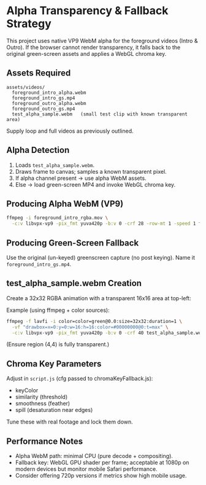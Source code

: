 # Alpha Transparency & Fallback Strategy

This project uses native VP9 WebM alpha for the foreground videos (Intro & Outro). If the browser cannot render transparency, it falls back to the original green-screen assets and applies a WebGL chroma key.

## Assets Required

```
assets/videos/
  foreground_intro_alpha.webm
  foreground_intro_gs.mp4
  foreground_outro_alpha.webm
  foreground_outro_gs.mp4
  test_alpha_sample.webm   (small test clip with known transparent area)
```

Supply loop and full videos as previously outlined.

## Alpha Detection

1. Loads `test_alpha_sample.webm`.
2. Draws frame to canvas; samples a known transparent pixel.
3. If alpha channel present → use alpha WebM assets.
4. Else → load green-screen MP4 and invoke WebGL chroma key.

## Producing Alpha WebM (VP9)

```bash
ffmpeg -i foreground_intro_rgba.mov \
  -c:v libvpx-vp9 -pix_fmt yuva420p -b:v 0 -crf 28 -row-mt 1 -speed 1 foreground_intro_alpha.webm
```

## Producing Green-Screen Fallback

Use the original (un-keyed) greenscreen capture (no post keying). Name it `foreground_intro_gs.mp4`.

## test_alpha_sample.webm Creation

Create a 32x32 RGBA animation with a transparent 16x16 area at top-left:

Example (using ffmpeg + color sources):
```bash
ffmpeg -f lavfi -i color=color=green@0.0:size=32x32:duration=1 \
  -vf "drawbox=x=0:y=0:w=16:h=16:color=#00000000@0:t=max" \
  -c:v libvpx-vp9 -pix_fmt yuva420p -b:v 0 -crf 40 test_alpha_sample.webm
```

(Ensure region (4,4) is fully transparent.)

## Chroma Key Parameters

Adjust in `script.js` (cfg passed to chromaKeyFallback.js):
- keyColor
- similarity (threshold)
- smoothness (feather)
- spill (desaturation near edges)

Tune these with real footage and lock them down.

## Performance Notes

- Alpha WebM path: minimal CPU (pure decode + compositing).
- Fallback key: WebGL GPU shader per frame; acceptable at 1080p on modern devices but monitor mobile Safari performance.
- Consider offering 720p versions if metrics show high mobile usage.
